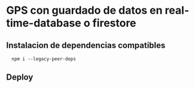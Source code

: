 # GPS con guardado de datos en real-time-database o firestore

## Instalacion de dependencias compatibles
```
  npm i --legacy-peer-deps
```
## Deploy

